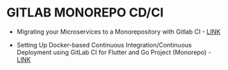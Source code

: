 # GITLAB MONOREPO CD/CI

* Migrating your Microservices to a Monorepository with Gitlab CI - [LINK](https://blog.upcoding.fr/2019/03/30/migrating-your-microservices-to-a-monorepository-with-gitlab-ci/)

* Setting Up Docker-based Continuous Integration/Continuous Deployment using GitLab CI for Flutter and Go Project (Monorepo) - [LINK](https://medium.com/learnfazz/setting-up-docker-based-continuous-integration-continuous-deployment-using-gitlab-ci-for-flutter-6d9dee0279c2)
